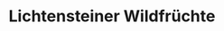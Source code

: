 ---
title: "Lichtensteiner Wildfrüchte"
url: /muensingen/lichtensteiner-wildfruechte/
shop: Hofladen
---